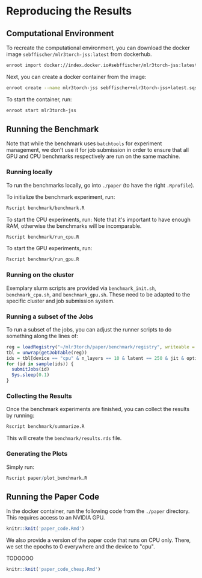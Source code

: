 # Reproducing the Results

## Computational Environment

To recreate the computational environment, you can download the docker image
`sebffischer/mlr3torch-jss:latest` from dockerhub.

```bash
enroot import docker://index.docker.io#sebffischer/mlr3torch-jss:latest
```

Next, you can create a docker container from the image:

```bash
enroot create --name mlr3torch-jss sebffischer+mlr3torch-jss+latest.sqsh
```

To start the container, run:

```bash
enroot start mlr3torch-jss
```

## Running the Benchmark

Note that while the benchmark uses `batchtools` for experiment management, we don't use it for job submission in order to ensure that all GPU and CPU benchmarks respectively are run on the same machine.

### Running locally

To run the benchmarks locally, go into `./paper` (to have the right `.Rprofile`).

To initialize the benchmark experiment, run:

```bash
Rscript benchmark/benchmark.R
```

To start the CPU experiments, run:
Note that it's important to have enough RAM, otherwise the benchmarks will be incomparable.

```bash
Rscript benchmark/run_cpu.R
```

To start the GPU experiments, run:

```bash
Rscript benchmark/run_gpu.R
```


### Running on the cluster

Exemplary slurm scripts are provided via `benchmark_init.sh`, `benchmark_cpu.sh`, and `benchmark_gpu.sh`.
These need to be adapted to the specific cluster and job submission system.

### Running a subset of the Jobs

To run a subset of the jobs, you can adjust the runner scripts to do something along the lines of:

```r
reg = loadRegistry("~/mlr3torch/paper/benchmark/registry", writeable = TRUE)
tbl = unwrap(getJobTable(reg))
ids = tbl[device == "cpu" & n_layers == 10 & latent == 250 & jit & optimizer == "adamw" & repl == 1, ]$job.id
for (id in sample(ids)) {
  submitJobs(id)
  Sys.sleep(0.1)
}
```

### Collecting the Results

Once the benchmark experiments are finished, you can collect the results by running:

```bash
Rscript benchmark/summarize.R
```

This will create the `benchmark/results.rds` file.


### Generating the Plots

Simply run:

```r
Rscript paper/plot_benchmark.R
```


## Running the Paper Code

In the docker container, run the following code from the `./paper` directory.
This requires access to an NVIDIA GPU.

```r
knitr::knit('paper_code.Rmd')
```

We also provide a version of the paper code that runs on CPU only.
There, we set the epochs to 0 everywhere and the device to "cpu".

TODOOOO

```r
knitr::knit('paper_code_cheap.Rmd')
```
